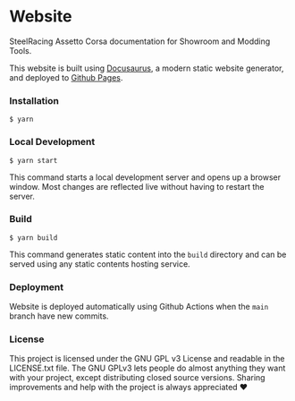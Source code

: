 # Website

SteelRacing Assetto Corsa documentation for Showroom and Modding Tools.

This website is built using [Docusaurus](https://docusaurus.io/), a modern static website generator,
and deployed to [Github Pages](https://steel89ita.github.io/steel-docs-ac/).

### Installation

```
$ yarn
```

### Local Development

```
$ yarn start
```

This command starts a local development server and opens up a browser window. Most changes are reflected live without having to restart the server.

### Build

```
$ yarn build
```

This command generates static content into the `build` directory and can be served using any static contents hosting service.

### Deployment

Website is deployed automatically using Github Actions when the `main` branch have new commits.


### License

This project is licensed under the GNU GPL v3 License and readable in the LICENSE.txt file.
The GNU GPLv3 lets people do almost anything they want with your project, except distributing closed source versions.
Sharing improvements and help with the project is always appreciated ❤️